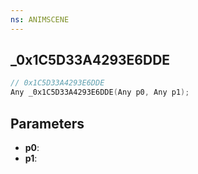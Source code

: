 ```yaml
---
ns: ANIMSCENE
---
```

## _0x1C5D33A4293E6DDE

```c
// 0x1C5D33A4293E6DDE
Any _0x1C5D33A4293E6DDE(Any p0, Any p1);
```

## Parameters
* **p0**:
* **p1**:
